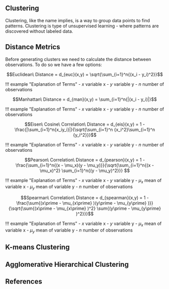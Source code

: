 ## Clustering

Clustering, like the name implies, is a way to group data points to find patterns. Clustering is type of unsupervised learning - where patterns are discovered without labeled data. 

## Distance Metrics

Before generating clusters we need to calculate the distance between observations. To do so we have a few options:

$$Euclidean\ Distance = d_{euc}(x,y) = \sqrt{\sum_{i=1}^n{(x_i - y_i)^2}}$$

!!! example "Explanation of Terms"
    - $x$ variable x
    - $y$ variable y
    - $n$ number of observations
    
$$Manhattan\ Distance = d_{man}(x,y) = \sum_{i=1}^n{|(x_i - y_i)|}$$

!!! example "Explanation of Terms"
    - $x$ variable x
    - $y$ variable y
    - $n$ number of observations
    
$$Eisen\ Cosine\ Correlation\ Distance  = d_{eis}(x,y) = 1 - \frac{|\sum_{i=1}^n{x_iy_i}|}{\sqrt{\sum_{i=1}^n {x_i^2}\sum_{i=1}^n {y_i^2}}}$$

!!! example "Explanation of Terms"
    - $x$ variable x
    - $y$ variable y
    - $n$ number of observations
    
$$Pearson\ Correlation\ Distance = d_{pearson}(x,y) = 1 - \frac{\sum_{i=1}^n{(x - \mu_x)(y - \mu_y)}}{\sqrt{\sum_{i=1}^n{(x - \mu_x)^2} \sum_{i=1}^n{(y - \mu_y)^2}}} $$

!!! example "Explanation of Terms"
    - $x$ variable x
    - $y$ variable y
    - $\mu_x$ mean of variable x
    - $\mu_y$ mean of variable y
    - $n$ number of observations
    
$$Spearman\ Correlation\ Distance = d_{spearman}(x,y) = 1 - \frac{\sum{(x\prime - \mu_{x\prime} )(y\prime  - \mu_{y\prime} )}}{\sqrt{\sum{(x\prime  - \mu_{x\prime} )^2} \sum{(y\prime  - \mu_{y\prime} )^2}}}$$

!!! example "Explanation of Terms"
    - $x$ variable x
    - $y$ variable y
    - $\mu_x$ mean of variable x
    - $\mu_y$ mean of variable y
    - $n$ number of observations

## K-means Clustering 

## Agglomerative Hierarchical Clustering

## References
